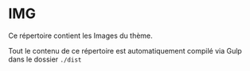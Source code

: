 # IMG

Ce répertoire contient les Images du thème.

Tout le contenu de ce répertoire est automatiquement compilé via Gulp dans le dossier `./dist`
